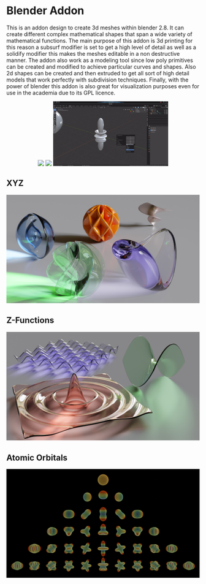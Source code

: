 # Blender Addon

This is an addon design to create 3d meshes within blender 2.8. It can create different complex mathematical shapes that span a wide variety of mathematical functions. The main purpose of this addon is 3d printing for this reason a subsurf modifier is set to get a high level of detail as well as a solidify modifier this makes the meshes editable in a non destructive manner. The addon also work as a modeling tool since low poly primitives can be created and modified to achieve particular curves and shapes. Also 2d shapes can be created and then extruded to get all sort of high detail models that work perfectly with subdivision techniques. Finally, with the power of blender this addon is also great for visualization purposes even for use in the academia due to its GPL licence. 


<p align="center">
  <img width="300" src="images/first_part.gif">
  <img width="300" src="images/second_part.gif">
  <img width="300" src="images/third_part.gif">
</p>

## XYZ

<p align="center">
  <img width="800" src="/images/xyz.png">
</p>


## Z-Functions

<p align="center">
  <img width="800" src="images/z_function.png">
</p>

## Atomic Orbitals

<p align="center">
  <img width="800" src="images/orbitals.png">
</p>

